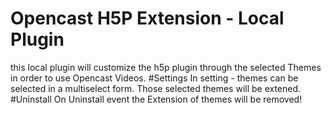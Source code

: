 # Opencast H5P Extension - Local Plugin
this local plugin will customize the h5p plugin through the selected Themes in order to use Opencast Videos.
#Settings
In setting - themes can be selected in a multiselect form. Those selected themes will be extened.
#Uninstall
On Uninstall event the Extension of themes will be removed!